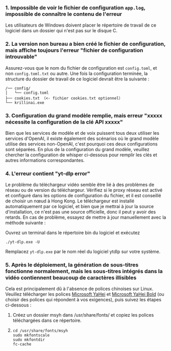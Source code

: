 ### 1. Impossible de voir le fichier de configuration `app.log`, impossible de connaître le contenu de l'erreur
Les utilisateurs de Windows doivent placer le répertoire de travail de ce logiciel dans un dossier qui n'est pas sur le disque C.

### 2. La version non bureau a bien créé le fichier de configuration, mais affiche toujours l'erreur "fichier de configuration introuvable"
Assurez-vous que le nom du fichier de configuration est `config.toml`, et non `config.toml.txt` ou autre.
Une fois la configuration terminée, la structure du dossier de travail de ce logiciel devrait être la suivante :
```
/── config/
│   └── config.toml
├── cookies.txt （<- fichier cookies.txt optionnel）
└── krillinai.exe
```

### 3. Configuration du grand modèle remplie, mais erreur "xxxxx nécessite la configuration de la clé API xxxxx"
Bien que les services de modèle et de voix puissent tous deux utiliser les services d'OpenAI, il existe également des scénarios où le grand modèle utilise des services non-OpenAI, c'est pourquoi ces deux configurations sont séparées. En plus de la configuration du grand modèle, veuillez chercher la configuration de whisper ci-dessous pour remplir les clés et autres informations correspondantes.

### 4. L'erreur contient "yt-dlp error"
Le problème du téléchargeur vidéo semble être lié à des problèmes de réseau ou de version du téléchargeur. Vérifiez si le proxy réseau est activé et configuré dans les options de configuration du fichier, et il est conseillé de choisir un nœud à Hong Kong. Le téléchargeur est installé automatiquement par ce logiciel, et bien que je mettrai à jour la source d'installation, ce n'est pas une source officielle, donc il peut y avoir des retards. En cas de problème, essayez de mettre à jour manuellement avec la méthode suivante :

Ouvrez un terminal dans le répertoire bin du logiciel et exécutez
```
./yt-dlp.exe -U
```
Remplacez `yt-dlp.exe` par le nom réel du logiciel ytdlp sur votre système.

### 5. Après le déploiement, la génération de sous-titres fonctionne normalement, mais les sous-titres intégrés dans la vidéo contiennent beaucoup de caractères illisibles
Cela est principalement dû à l'absence de polices chinoises sur Linux. Veuillez télécharger les polices [Microsoft YaHei](https://modelscope.cn/models/Maranello/KrillinAI_dependency_cn/resolve/master/%E5%AD%97%E4%BD%93/msyh.ttc) et [Microsoft YaHei Bold](https://modelscope.cn/models/Maranello/KrillinAI_dependency_cn/resolve/master/%E5%AD%97%E4%BD%93/msyhbd.ttc) (ou choisir des polices qui répondent à vos exigences), puis suivez les étapes ci-dessous :
1. Créez un dossier msyh dans /usr/share/fonts/ et copiez les polices téléchargées dans ce répertoire.
2. 
    ```
    cd /usr/share/fonts/msyh
    sudo mkfontscale
    sudo mkfontdir
    fc-cache
    ```